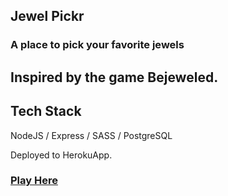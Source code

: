 ## Jewel Pickr

### A place to pick your favorite jewels
## Inspired by the game Bejeweled.

## Tech Stack
NodeJS / Express / SASS / PostgreSQL

Deployed to HerokuApp. 

### [Play Here](http://jewel-picker.herokuapp.com/)
